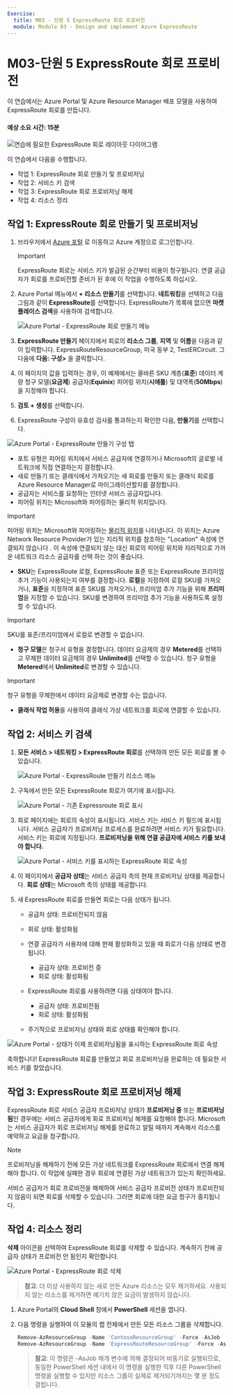 ```yaml
---
Exercise:
  title: M03 - 단원 5 ExpressRoute 회로 프로비전
  module: Module 03 - Design and implement Azure ExpressRoute
---
```

# <a name="m03-unit-5-provision-an-expressroute-circuit"></a>M03-단원 5 ExpressRoute 회로 프로비전

이 연습에서는 Azure Portal 및 Azure Resource Manager 배포 모델을 사용하여 ExpressRoute 회로를 만듭니다. 

#### <a name="estimated-time-15-minutes"></a>예상 소요 시간: 15분

![연습에 필요한 ExpressRoute 회로 레이아웃 다이어그램](../media/environment-diagram.png)



이 연습에서 다음을 수행합니다.

+ 작업 1: ExpressRoute 회로 만들기 및 프로비저닝
+ 작업 2: 서비스 키 검색
+ 작업 3: ExpressRoute 회로 프로비저닝 해제
+ 작업 4: 리소스 정리


## <a name="task-1-create-and-provision-an-expressroute-circuit"></a>작업 1: ExpressRoute 회로 만들기 및 프로비저닝

 

1. 브라우저에서 [Azure 포털](https://portal.azure.com/) 로 이동하고 Azure 계정으로 로그인합니다.

   > [!Important] 
   >
   > ExpressRoute 회로는 서비스 키가 발급된 순간부터 비용이 청구됩니다. 연결 공급자가 회로를 프로비전할 준비가 된 후에 이 작업을 수행하도록 하십시오.

2. Azure Portal 메뉴에서 **+ 리소스 만들기**를 선택합니다. **네트워킹**을 선택하고 다음 그림과 같이 **ExpressRoute**를 선택합니다. ExpressRoute가 목록에 없으면 **마켓플레이스 검색**을 사용하여 검색합니다.

   ![Azure Portal - ExpressRoute 회로 만들기 메뉴](../media/create-expressroute-circuit-menu.png)

3. **ExpressRoute 만들기** 페이지에서 회로의 **리소스 그룹**, **지역** 및 **이름**을 다음과 같이 입력합니다. ExpressRouteResourceGroup, 미국 동부 2, TestERCircuit. 그다움에 **다음: 구성&gt;** 을 클릭합니다.

4. 이 페이지의 값을 입력하는 경우, 이 예제에서는 올바른 SKU 계층(**표준**) 데이터 계량 청구 모델(**요금제**) 공급자(**Equinix**) 피어링 위치(**시애틀**) 및 대역폭(**50Mbps**)을 지정해야 합니다.

5. **검토 + 생성**를 선택합니다.

6. ExpressRoute 구성이 유효성 검사를 통과하는지 확인한 다음, **만들기**를 선택합니다.


![Azure Portal - ExpressRoute 만들기 구성 탭](../media/expressroute-create-configuration2.png)

 

- 포트 유형은 피어링 위치에서 서비스 공급자에 연결하거나 Microsoft의 글로벌 네트워크에 직접 연결하는지 결정합니다.
- 새로 만들기 또는 클래식에서 가져오기는 새 회로를 만들지 또는 클래식 회로를 Azure Resource Manager로 마이그레이션할지를 결정합니다.
- 공급자는 서비스를 요청하는 인터넷 서비스 공급자입니다.
- 피어링 위치는 Microsoft와 피어링하는 물리적 위치입니다.

> [!Important]
>
> 피어링 위치는 Microsoft와 피어링하는 [물리적 위치](https://docs.microsoft.com/en-us/azure/expressroute/expressroute-locations)를 나타냅니다. 이 위치는 Azure Network Resource Provider가 있는 지리적 위치를 참조하는 "Location" 속성에 연결되지 않습니다 . 이 속성에 연결되지 않는 대신 회로의 피어링 위치와 지리적으로 가까운 네트워크 리소스 공급자를 선택 하는 것이 좋습니다.

- **SKU**는 ExpressRoute 로컬, ExpressRoute 표준 또는 ExpressRoute 프리미엄 추가 기능이 사용되는지 여부를 결정합니다. **로컬**을 지정하여 로컬 SKU를 가져오거나, **표준**을 지정하여 표준 SKU를 가져오거나, 프리미엄 추가 기능을 위해 **프리미엄**을 지정할 수 있습니다. SKU를 변경하여 프리미엄 추가 기능을 사용하도록 설정할 수 있습니다.

> [!Important]
>
> SKU를 표준/프리미엄에서 로컬로 변경할 수 없습니다.

- **청구 모델**은 청구서 유형을 결정합니다. 데이터 요금제의 경우 **Metered**를 선택하고 무제한 데이터 요금제의 경우 **Unlimited**를 선택할 수 있습니다. 청구 유형을 **Metered**에서 **Unlimited**로 변경할 수 있습니다.

> [!Important]
>
> 청구 유형을 무제한에서 데이터 요금제로 변경할 수는 없습니다.

- **클래식 작업 허용**을 사용하여 클래식 가상 네트워크를 회로에 연결할 수 있습니다.

## <a name="task-2-retrieve-your-service-key"></a>작업 2: 서비스 키 검색
 

1. **모든 서비스 &gt; 네트워킹 &gt; ExpressRoute 회로**를 선택하여 만든 모든 회로를 볼 수 있습니다.

   ![Azure Portal - ExpressRoute 만들기 리소스 메뉴](../media/expressroute-circuit-menu.png)

2. 구독에서 만든 모든 ExpressRoute 회로가 여기에 표시됩니다. 

   ![Azure Portal - 기존 Expressroute 회로 표시](../media/expressroute-circuit-list.png)

3. 회로 페이지에는 회로의 속성이 표시됩니다. 서비스 키는 서비스 키 필드에 표시됩니다. 서비스 공급자가 프로비저닝 프로세스를 완료하려면 서비스 키가 필요합니다. 서비스 키는 회로에 지정됩니다. **프로비저닝을 위해 연결 공급자에 서비스 키를 보내야 합니다.**

   ![Azure Portal - 서비스 키를 표시하는 ExpressRoute 회로 속성](../media/expressroute-circuit-overview.png)

4. 이 페이지에서 **공급자 상태**는 서비스 공급자 측의 현재 프로비저닝 상태를 제공합니다. **회로 상태**는 Microsoft 측의 상태를 제공합니다. 

5. 새 ExpressRoute 회로를 만들면 회로는 다음 상태가 됩니다.

   - 공급자 상태: 프로비전되지 않음
   -  회로 상태: 활성화됨



   - 연결 공급자가 사용자에 대해 현재 활성화하고 있을 때 회로가 다음 상태로 변경됩니다.
     - 공급자 상태: 프로비전 중
     -  회로 상태: 활성화됨
   - ExpressRoute 회로를 사용하려면 다음 상태여야 합니다.
     - 공급자 상태: 프로비전됨
     -  회로 상태: 활성화됨
   - 주기적으로 프로비저닝 상태와 회로 상태를 확인해야 합니다.

![Azure Portal - 상태가 이제 프로비저닝됨을 표시하는 ExpressRoute 회로 속성](../media/provisioned.png)

 

축하합니다! ExpressRoute 회로를 만들었고 회로 프로비저닝을 완료하는 데 필요한 서비스 키를 찾았습니다.

## <a name="task-3-deprovisioning-an-expressroute-circuit"></a>작업 3: ExpressRoute 회로 프로비저닝 해제

ExpressRoute 회로 서비스 공급자 프로비저닝 상태가 **프로비저닝 중** 또는 **프로비저닝됨**인 경우에는 서비스 공급자에게 회로 프로비저닝 해제를 요청해야 합니다. Microsoft는 서비스 공급자가 회로 프로비저닝 해제를 완료하고 알릴 때까지 계속해서 리소스를 예약하고 요금을 청구합니다.

> [!Note]
>
> 프로비저닝을 해제하기 전에 모든 가상 네트워크를 ExpressRoute 회로에서 연결 해제해야 합니다. 이 작업에 실패한 경우 회로에 연결된 가상 네트워크가 있는지 확인하세요.
>
> 서비스 공급자가 회로 프로비전을 해제하여 서비스 공급자 프로비전 상태가 프로비전되지 않음이 되면 회로를 삭제할 수 있습니다. 그러면 회로에 대한 요금 청구가 중지됩니다.

## <a name="task-4-clean-up-resources"></a>작업 4: 리소스 정리

**삭제** 아이콘을 선택하여 ExpressRoute 회로를 삭제할 수 있습니다. 계속하기 전에 공급자 상태가 프로비전 안 됨인지 확인합니다.

![Azure Portal - ExpressRoute 회로 삭제](../media/expressroute-circuit-delete.png)


   >**참고**: 더 이상 사용하지 않는 새로 만든 Azure 리소스는 모두 제거하세요. 사용되지 않는 리소스를 제거하면 예기치 않은 요금이 발생하지 않습니다.

1. Azure Portal의 **Cloud Shell** 창에서 **PowerShell** 세션을 엽니다.

1. 다음 명령을 실행하여 이 모듈의 랩 전체에서 만든 모든 리소스 그룹을 삭제합니다.

   ```powershell
   Remove-AzResourceGroup -Name 'ContosoResourceGroup' -Force -AsJob
   Remove-AzResourceGroup -Name 'ExpressRouteResourceGroup' -Force -AsJob
   ```
   >**참고**: 이 명령은 -AsJob 매개 변수에 의해 결정되어 비동기로 실행되므로, 동일한 PowerShell 세션 내에서 이 명령을 실행한 직후 다른 PowerShell 명령을 실행할 수 있지만 리소스 그룹이 실제로 제거되기까지는 몇 분 정도 걸립니다.


